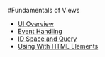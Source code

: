 #Fundamentals of Views

* [UI Overview](UI_Overview.md)
* [Event Handling](Event_Handling.md)
* [ID Space and Query](ID_Space_and_Query.md)
* [Using With HTML Elements](Using_With_HTML_Elements.md)
